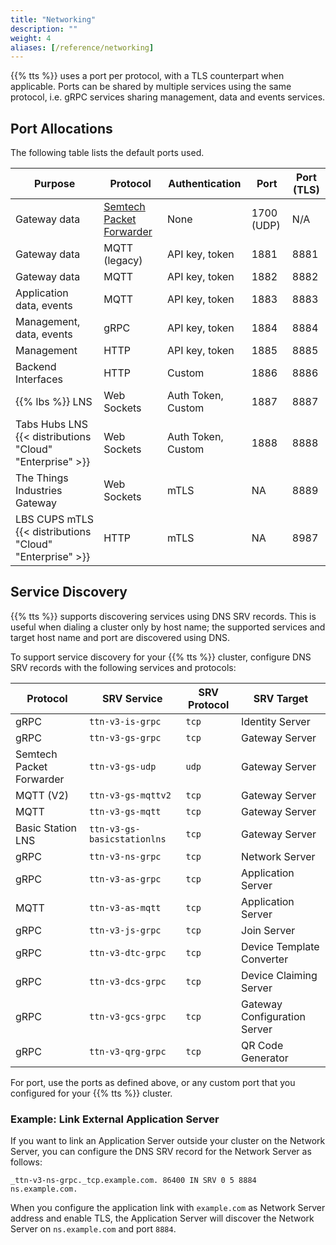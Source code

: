 ```yaml
---
title: "Networking"
description: ""
weight: 4
aliases: [/reference/networking]
---
```


{{% tts %}} uses a port per protocol, with a TLS counterpart when applicable. Ports can be shared by multiple services using the same protocol, i.e. gRPC services sharing management, data and events services.

<!--more-->

## Port Allocations

The following table lists the default ports used.

| **Purpose**                                              | **Protocol**                                                                                      | **Authentication** | **Port**   | **Port (TLS)** |
| -------------------------------------------------------- | ------------------------------------------------------------------------------------------------- | ------------------ | ---------- | -------------- |
| Gateway data                                             | [Semtech Packet Forwarder](https://github.com/Lora-net/packet_forwarder/blob/master/PROTOCOL.TXT) | None               | 1700 (UDP) | N/A            |
| Gateway data                                             | MQTT (legacy)                                                                                     | API key, token     | 1881       | 8881           |
| Gateway data                                             | MQTT                                                                                              | API key, token     | 1882       | 8882           |
| Application data, events                                 | MQTT                                                                                              | API key, token     | 1883       | 8883           |
| Management, data, events                                 | gRPC                                                                                              | API key, token     | 1884       | 8884           |
| Management                                               | HTTP                                                                                              | API key, token     | 1885       | 8885           |
| Backend Interfaces                                       | HTTP                                                                                              | Custom             | 1886       | 8886           |
| {{% lbs %}} LNS                                          | Web Sockets                                                                                       | Auth Token, Custom | 1887       | 8887           |
| Tabs Hubs LNS {{< distributions "Cloud" "Enterprise" >}} | Web Sockets                                                                                       | Auth Token, Custom | 1888       | 8888           |
| The Things Industries Gateway                            | Web Sockets                                                                                       | mTLS               | NA         | 8889           |
| LBS CUPS mTLS {{< distributions "Cloud" "Enterprise" >}} | HTTP                                                                                              | mTLS               | NA         | 8987           |

## Service Discovery

{{% tts %}} supports discovering services using DNS SRV records. This is useful when dialing a cluster only by host name; the supported services and target host name and port are discovered using DNS.

To support service discovery for your {{% tts %}} cluster, configure DNS SRV records with the following services and protocols:

| **Protocol**             | **SRV Service**             | **SRV Protocol** | **SRV Target**               |
| ------------------------ | --------------------------- | ---------------- | ---------------------------- |
| gRPC                     | `ttn-v3-is-grpc`            | `tcp`            | Identity Server              |
| gRPC                     | `ttn-v3-gs-grpc`            | `tcp`            | Gateway Server               |
| Semtech Packet Forwarder | `ttn-v3-gs-udp`             | `udp`            | Gateway Server               |
| MQTT (V2)                | `ttn-v3-gs-mqttv2`          | `tcp`            | Gateway Server               |
| MQTT                     | `ttn-v3-gs-mqtt`            | `tcp`            | Gateway Server               |
| Basic Station LNS        | `ttn-v3-gs-basicstationlns` | `tcp`            | Gateway Server               |
| gRPC                     | `ttn-v3-ns-grpc`            | `tcp`            | Network Server               |
| gRPC                     | `ttn-v3-as-grpc`            | `tcp`            | Application Server           |
| MQTT                     | `ttn-v3-as-mqtt`            | `tcp`            | Application Server           |
| gRPC                     | `ttn-v3-js-grpc`            | `tcp`            | Join Server                  |
| gRPC                     | `ttn-v3-dtc-grpc`           | `tcp`            | Device Template Converter    |
| gRPC                     | `ttn-v3-dcs-grpc`           | `tcp`            | Device Claiming Server       |
| gRPC                     | `ttn-v3-gcs-grpc`           | `tcp`            | Gateway Configuration Server |
| gRPC                     | `ttn-v3-qrg-grpc`           | `tcp`            | QR Code Generator            |

For port, use the ports as defined above, or any custom port that you configured for your {{% tts %}} cluster.

### Example: Link External Application Server

If you want to link an Application Server outside your cluster on the Network Server, you can configure the DNS SRV record for the Network Server as follows:

```
_ttn-v3-ns-grpc._tcp.example.com. 86400 IN SRV 0 5 8884 ns.example.com.
```

When you configure the application link with `example.com` as Network Server address and enable TLS, the Application Server will discover the Network Server on `ns.example.com` and port `8884`.
